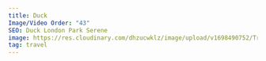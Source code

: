 ```yaml
---
title: Duck
Image/Video Order: "43"
SEO: Duck London Park Serene
image: https://res.cloudinary.com/dhzucwklz/image/upload/v1698490752/Travel/_SBS0928_tdxbjh.jpg
tag: travel
---
```

